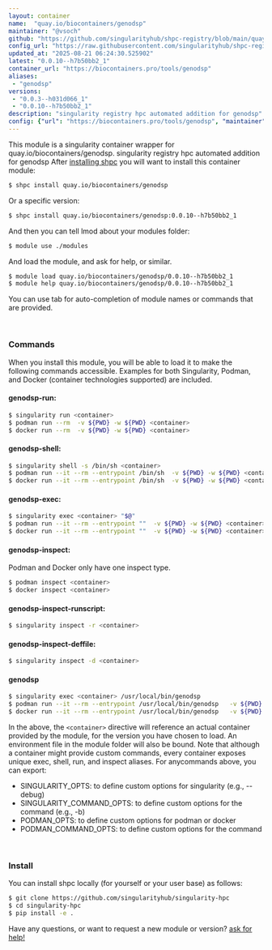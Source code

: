 ```yaml
---
layout: container
name:  "quay.io/biocontainers/genodsp"
maintainer: "@vsoch"
github: "https://github.com/singularityhub/shpc-registry/blob/main/quay.io/biocontainers/genodsp/container.yaml"
config_url: "https://raw.githubusercontent.com/singularityhub/shpc-registry/main/quay.io/biocontainers/genodsp/container.yaml"
updated_at: "2025-08-21 06:24:30.525902"
latest: "0.0.10--h7b50bb2_1"
container_url: "https://biocontainers.pro/tools/genodsp"
aliases:
 - "genodsp"
versions:
 - "0.0.3--h031d066_1"
 - "0.0.10--h7b50bb2_1"
description: "singularity registry hpc automated addition for genodsp"
config: {"url": "https://biocontainers.pro/tools/genodsp", "maintainer": "@vsoch", "description": "singularity registry hpc automated addition for genodsp", "latest": {"0.0.10--h7b50bb2_1": "sha256:e33cb58050c4f65b787fe25cc63caef656c72dd8d55acecd1dd07829f4a83030"}, "tags": {"0.0.3--h031d066_1": "sha256:133d777ef2b6661d46bc3deab0dd47aadb298d31bfec2160b08e93c9e522da61", "0.0.10--h7b50bb2_1": "sha256:e33cb58050c4f65b787fe25cc63caef656c72dd8d55acecd1dd07829f4a83030"}, "docker": "quay.io/biocontainers/genodsp", "aliases": {"genodsp": "/usr/local/bin/genodsp"}}
---
```


This module is a singularity container wrapper for quay.io/biocontainers/genodsp.
singularity registry hpc automated addition for genodsp
After [installing shpc](#install) you will want to install this container module:


```bash
$ shpc install quay.io/biocontainers/genodsp
```

Or a specific version:

```bash
$ shpc install quay.io/biocontainers/genodsp:0.0.10--h7b50bb2_1
```

And then you can tell lmod about your modules folder:

```bash
$ module use ./modules
```

And load the module, and ask for help, or similar.

```bash
$ module load quay.io/biocontainers/genodsp/0.0.10--h7b50bb2_1
$ module help quay.io/biocontainers/genodsp/0.0.10--h7b50bb2_1
```

You can use tab for auto-completion of module names or commands that are provided.

<br>

### Commands

When you install this module, you will be able to load it to make the following commands accessible.
Examples for both Singularity, Podman, and Docker (container technologies supported) are included.

#### genodsp-run:

```bash
$ singularity run <container>
$ podman run --rm  -v ${PWD} -w ${PWD} <container>
$ docker run --rm  -v ${PWD} -w ${PWD} <container>
```

#### genodsp-shell:

```bash
$ singularity shell -s /bin/sh <container>
$ podman run --it --rm --entrypoint /bin/sh  -v ${PWD} -w ${PWD} <container>
$ docker run --it --rm --entrypoint /bin/sh  -v ${PWD} -w ${PWD} <container>
```

#### genodsp-exec:

```bash
$ singularity exec <container> "$@"
$ podman run --it --rm --entrypoint ""  -v ${PWD} -w ${PWD} <container> "$@"
$ docker run --it --rm --entrypoint ""  -v ${PWD} -w ${PWD} <container> "$@"
```

#### genodsp-inspect:

Podman and Docker only have one inspect type.

```bash
$ podman inspect <container>
$ docker inspect <container>
```

#### genodsp-inspect-runscript:

```bash
$ singularity inspect -r <container>
```

#### genodsp-inspect-deffile:

```bash
$ singularity inspect -d <container>
```


#### genodsp

```bash
$ singularity exec <container> /usr/local/bin/genodsp
$ podman run --it --rm --entrypoint /usr/local/bin/genodsp   -v ${PWD} -w ${PWD} <container> -c " $@"
$ docker run --it --rm --entrypoint /usr/local/bin/genodsp   -v ${PWD} -w ${PWD} <container> -c " $@"
```



In the above, the `<container>` directive will reference an actual container provided
by the module, for the version you have chosen to load. An environment file in the
module folder will also be bound. Note that although a container
might provide custom commands, every container exposes unique exec, shell, run, and
inspect aliases. For anycommands above, you can export:

 - SINGULARITY_OPTS: to define custom options for singularity (e.g., --debug)
 - SINGULARITY_COMMAND_OPTS: to define custom options for the command (e.g., -b)
 - PODMAN_OPTS: to define custom options for podman or docker
 - PODMAN_COMMAND_OPTS: to define custom options for the command

<br>

### Install

You can install shpc locally (for yourself or your user base) as follows:

```bash
$ git clone https://github.com/singularityhub/singularity-hpc
$ cd singularity-hpc
$ pip install -e .
```

Have any questions, or want to request a new module or version? [ask for help!](https://github.com/singularityhub/singularity-hpc/issues)